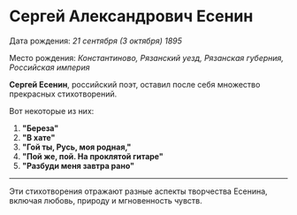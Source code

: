 # Сергей Александрович Есенин
Дата рождения: *21 сентября (3 октября) 1895*

Место рождения: *Константиново, Рязанский уезд, Рязанская губерния, Российская империя*  

**Сергей Есенин**, российский поэт, оставил после себя множество прекрасных стихотворений.  

Вот некоторые из них:

1. **"Береза"**
2. **"В хате"**
3. **"Гой ты, Русь, моя родная,"**
4. **"Пой же, пой. На проклятой гитаре"**
5. **"Разбуди меня завтра рано"**
***
Эти стихотворения отражают разные аспекты творчества Есенина, включая любовь, природу и мгновенность чувств.